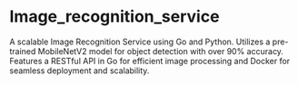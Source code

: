 # Image_recognition_service
A scalable Image Recognition Service using Go and Python. Utilizes a pre-trained MobileNetV2 model for object detection with over 90% accuracy. Features a RESTful API in Go for efficient image processing and Docker for seamless deployment and scalability.
